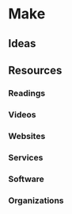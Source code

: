 # Make

## Ideas

## Resources

### Readings

### Videos

### Websites

### Services

### Software

### Organizations